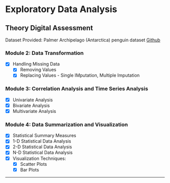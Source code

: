 # Exploratory Data Analysis 

## Theory Digital Assessment 

Dataset Provided: Palmer Archipelago (Antarctica) penguin dataset [Github](https://github.com/allisonhorst/palmerpenguins/tree/main)

### Module 2: Data Transformation
- [X] Handling Missing Data
  - [X] Removing Values
  - [X] Replacing Values - Single IMputation, Multiple Imputation

### Module 3: Correlation Analysis and Time Series Analysis 
- [X] Univariate Analysis
- [X] Bivariate Analysis
- [X] Multivariate Analysis

### Module 4: Data Summarization and Visualization
- [X] Statistical Summary Measures
- [X] 1-D Statistical Data Analysis
- [X] 2-D Statistical Data Analysis
- [X] N-D Statistical Data Analysis
- [X] Visualization Techniques:
  - [X] Scatter Plots
  - [X] Bar Plots

---
